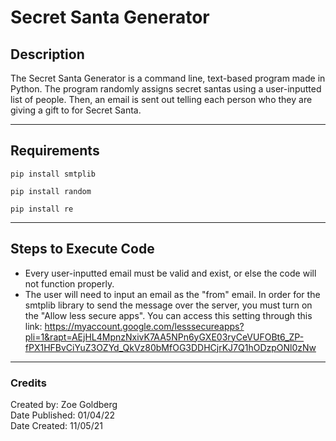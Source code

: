 # **Secret Santa Generator**

## **Description**
The Secret Santa Generator is a command line, text-based program made in Python. The program randomly assigns secret santas using a user-inputted list of people. Then, an email is sent out telling each person who they are giving a gift to for Secret Santa.

---
## **Requirements**
```
pip install smtplib
```
```
pip install random
```
```
pip install re
```

---
## **Steps to Execute Code**
- Every user-inputted email must be valid and exist, or else the code will not function properly. 
- The user will need to input an email as the "from" email. In order for the smtplib library to send the message over the server, you must turn on the "Allow less secure apps". You can access this setting through this link: https://myaccount.google.com/lesssecureapps?pli=1&rapt=AEjHL4MpnzNxivK7AA5NPn6yGXE03ryCeVUFOBt6_ZP-fPX1HFBvCiYuZ3OZYd_QkVz80bMfOG3DDHCjrKJ7Q1hODzpONl0zNw
---
### **Credits**
Created by: Zoe Goldberg
<br>Date Published: 01/04/22
<br>Date Created: 11/05/21
